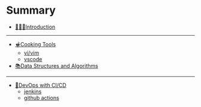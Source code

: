 # Summary

- [👨🏻‍💻Introduction](./chapter_1.md)
---
- [🫕Cooking Tools]()
    - [vi/vim](./code_editor/vim.md)
    - [vscode]()
- [📚Data Structures and Algorithms]()
---
- [🌻DevOps with CI/CD]()
    - [jenkins]()
    - [github actions]()
